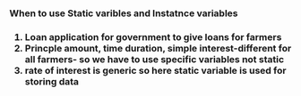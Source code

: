 <h3>When to use Static varibles and Instatnce variables<h3>
 <ol>
<li>Loan application for government to give loans for farmers</li>
   <li>Princple amount, time duration, simple interest-different for all farmers- so we have to use specific variables not static</li>
   <li>rate of interest is generic so here static variable is used for storing data</li>
</ol>
